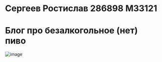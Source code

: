 # Сергеев Ростислав 286898 М33121
# Блог про безалкогольное (нет) пиво
![image](https://github.com/Dudostik/Web_Labs_Sem5/assets/57317343/6fd5237f-a866-4065-aac7-a95a4bc685c1)
